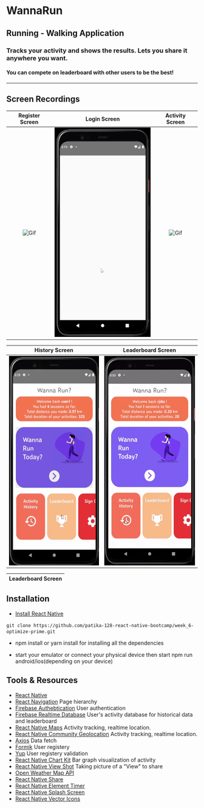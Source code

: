 # WannaRun

## Running - Walking Application

### Tracks your activity and shows the results. Lets you share it anywhere you want.

#### You can compete on leaderboard with other users to be the best!

---

## Screen Recordings


Register Screen          |  Login Screen                 | Activity Screen      | 
:-------------------------:|:-------------------------:|:-------------------------:|
<img src="./src/assets/gifs/register.gif" alt="Gif" height="550"/>  |  <img src="./src/assets/gifs/login.gif" alt="Gif" height="550"/> |  <img src="./src/assets/gifs/2m.gif" alt="Gif" height="550"/> 

History Screen          |  Leaderboard Screen 
:-------------------------:|:-------------------------:
  <img src="./src/assets/gifs/history.gif" alt="Gif" height="550"/>|  <img src="./src/assets/gifs/leaderboard.gif" alt="Gif" height="550"/> | 

Leaderboard Screen          |  
:-------------------------:|
  
## Installation

- [Install React Native](https://reactnative.dev/docs/environment-setup)

```
git clone https://github.com/patika-128-react-native-bootcamp/week_6-optimize-prime.git
```

- npm install or yarn install for installing all the dependencies

- start your emulator or connect your physical device then start npm run android/ios(depending on your device)

## Tools & Resources

- [React Native](https://reactnative.dev/)
- [React Navigation](https://reactnavigation.org/) Page hierarchy
- [Firebase Authebtication](https://firebase.google.com/docs/auth/web/start) User authentication
- [Firebase Realtime Database](https://firebase.google.com/docs/database) User's activity database for historical data and leaderboard
- [React Native Maps](https://github.com/react-native-maps/react-native-maps/blob/master/docs/installation.md) Activity tracking, realtime location.
- [React Native Community Geolocation](https://github.com/react-native-geolocation/react-native-geolocation) Activity tracking, realtime location.
- [Axios](https://github.com/axios/axios) Data fetch
- [Formik](https://formik.org/) User registery
- [Yup](https://github.com/jquense/yup) User registery validation
- [React Native Chart Kit](https://github.com/indiespirit/react-native-chart-kit) Bar graph visualization of activity
- [React Native View Shot](https://github.com/gre/react-native-view-shot) Taking picture of a "View" to share
- [Open Weather Map API](https://openweathermap.org/) 
- [React Native Share](https://github.com/react-native-share/react-native-share)
- [React Native Element Timer](https://www.npmjs.com/package/react-native-element-timer)
- [React Native Splash Screen](https://github.com/crazycodeboy/react-native-splash-screen)
- [React Native Vector Icons](https://github.com/oblador/react-native-vector-icons) 
